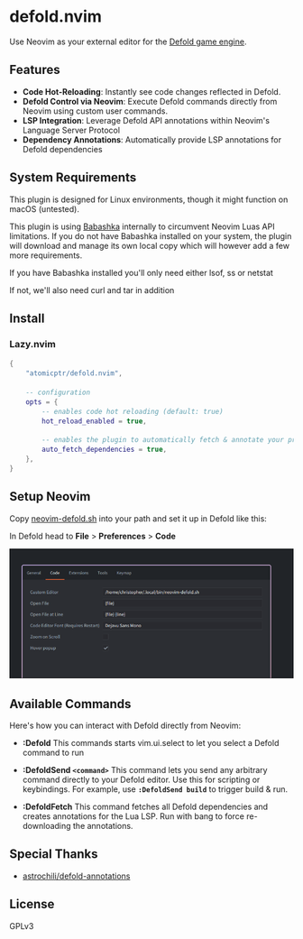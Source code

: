 # defold.nvim

Use Neovim as your external editor for the [Defold game engine](https://defold.com).

## Features

- **Code Hot-Reloading**: Instantly see code changes reflected in Defold.
- **Defold Control via Neovim**: Execute Defold commands directly from Neovim using custom user commands.
- **LSP Integration**: Leverage Defold API annotations within Neovim's Language Server Protocol
- **Dependency Annotations**: Automatically provide LSP annotations for Defold dependencies

## System Requirements

This plugin is designed for Linux environments, though it might function on macOS (untested).

This plugin is using [Babashka](https://babashka.org) internally to circumvent Neovim Luas API limitations.
If you do not have Babashka installed on your system, the plugin will download and manage its own local copy
which will however add a few more requirements.

If you have Babashka installed you'll only need either lsof, ss or netstat

If not, we'll also need curl and tar in addition

## Install

### Lazy.nvim

```lua
{
    "atomicptr/defold.nvim",

    -- configuration
    opts = {
        -- enables code hot reloading (default: true)
        hot_reload_enabled = true,

        -- enables the plugin to automatically fetch & annotate your project dependencies (default: true)
        auto_fetch_dependencies = true,
    },
}
```

## Setup Neovim

Copy [neovim-defold.sh](./neovim-defold.sh) into your path and set it up in Defold like this:

In Defold head to **File** > **Preferences** > **Code**

![Defold Settings](./.github/defold-settings.png)

## Available Commands

Here's how you can interact with Defold directly from Neovim:

* **:Defold**
    This commands starts vim.ui.select to let you select a Defold command to run

* **:DefoldSend `<command>`**
    This command lets you send any arbitrary command directly to your Defold editor. Use this for scripting or keybindings. For example, use **`:DefoldSend build`** to trigger build & run.

* **:DefoldFetch**
    This command fetches all Defold dependencies and creates annotations for the Lua LSP. Run with bang to force re-downloading the annotations.

## Special Thanks

- [astrochili/defold-annotations](https://github.com/astrochili/defold-annotations)

## License

GPLv3
